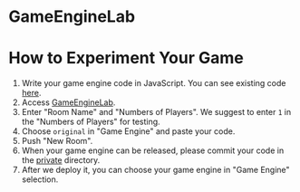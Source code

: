 GameEngineLab
===========

# How to Experiment Your Game

1. Write your game engine code in JavaScript. You can see existing code [here](private).
2. Access [GameEngineLab](http://game-engine-lab.meteor.com/).
3. Enter "Room Name" and "Numbers of Players". We suggest to enter ```1``` in the "Numbers of Players" for testing.
4. Choose ```original``` in "Game Engine" and paste your code.
5. Push "New Room".
6. When your game engine can be released, please commit your code in the [private](private) directory.
7. After we deploy it, you can choose your game engine in "Game Engine" selection.
